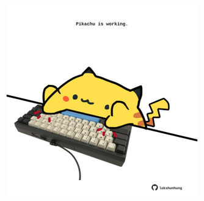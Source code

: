 <!-- built at 04/10/2025, 14:00:35 UTC -->
<p align="center">
  <img width="500" height="500" src="./ReadmeImage.svg">
</p>

